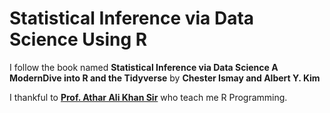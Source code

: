 # Statistical Inference via Data Science Using R

I follow the book named **Statistical Inference via Data Science A ModernDive into R and 
the Tidyverse** by **Chester Ismay and Albert Y. Kim**

I thankful to [**Prof. Athar Ali Khan Sir**](https://www.amu.ac.in/faculty/statistics-and-operations-research/athar-ali-khan) who teach me R Programming.
